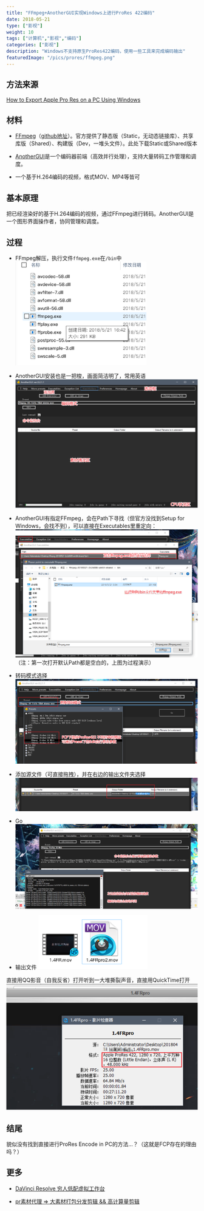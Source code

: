 ```yaml
---
title: "FFmpeg+AnotherGUI实现Windows上进行ProRes 422编码"
date: 2018-05-21
type: ["影视"]
weight: 10
tags: ["计算机","影视","编码"]
categories: ["影视"]
description: "Windows不支持原生ProRes422编码，使用一些工具来完成编码输出"
featuredImage: "/pics/prores/ffmpeg.png"
---
```

## 方法来源

[How to Export Apple Pro Res on a PC Using Windows](https://www.youtube.com/watch?v=HcBHItw4niM)

## 材料

- [FFmpeg](https://ffmpeg.zeranoe.com/builds/)（[github地址](https://github.com/FFmpeg)）。官方提供了静态版（Static，无动态链接库）、共享库版（Shared）、构建版（Dev，一堆头文件）。此处下载Static或Shared版本

- [AnotherGUI](http://www.stuudio.ee/anothergui/)是一个编码器前端（高效并行处理），支持大量转码工作管理和调度。

- 一个基于H.264编码的视频，格式MOV、MP4等皆可

## 基本原理

把已经渲染好的基于H.264编码的视频，通过FFmpeg进行转码。AnotherGUI是一个图形界面操作者，协同管理和调度。

## 过程

- FFmpeg解压，执行文件``ffmpeg.exe``在``/bin``中
![](/pics/prores/01.png)

- AnotherGUI安装也是一把梭，画面简洁明了，常用英语
![](/pics/prores/02.png)

- AnotherGUI有指定FFmpeg，会在Path下寻找（但官方没找到Setup for Windows，会找不到），可以直接在Executables里重定向：
![](/pics/prores/03.png)
（注：第一次打开默认Path都是空白的，上图为过程演示）

- 转码模式选择
![](/pics/prores/04.png)

- 添加源文件（可直接拖拽），并在右边的输出文件夹选择
![](/pics/prores/06.png)

- Go
![](/pics/prores/07.png)

- 输出文件
![](/pics/prores/08.png)

直接用QQ影音（自我反省）打开听到一大堆撕裂声音，直接用QuickTime打开
![](/pics/prores/05.png)

## 结尾

貌似没有找到直接进行ProRes Encode in PC的方法…？（这就是FCP存在的理由吗？）

## 更多

- [DaVinci Resolve 穷人低配虚拟工作台](https://visnz.github.io/post/davinciresolve/)

- [pr素材代理 => 大素材打包分发剪辑 && 高计算量剪辑](https://visnz.github.io/post/video-proxy/)
